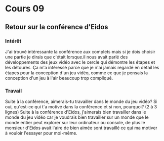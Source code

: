 # Cours 09 
## Retour sur la conférence d'Eidos

### Intérêt

J'ai trouvé intéressante la conférence aux complets mais si je dois choisir une partie je dirais que c'était lorsque.il nous avait parlé des développements des jeux vidéo avec le cercle qui démontre les étapes et les détoures. Ça m'a intéressé parce que je n'ai jamais regardé en détail les étapes pour la conception d'un jeu vidéo, comme ce que je pensais la conception d'un jeu à l'air beaucoup trop compliqué.

### Travail
Suite à la conférence, aimerais-tu travailler dans le monde du jeu vidéo? Si oui, qu'est-ce qui t'a motivé dans la conférence et si non, pourquoi? (2 à 3 lignes)
Suite à la conférence d'Eidos, j'aimerais bien travailler dans le monde du jeu vidéo car je voudrais bien travailler sur un monde que le monde entier peut explorer sur leur ordinateur ou console, de plus le monsieur d'Eidos avait l'aire de bien aimée sont travaillé ce qui ma motiver à vouloir l'essayer pour moi-même.
